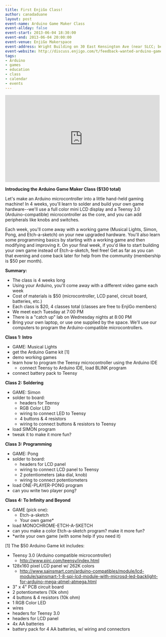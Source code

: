 ```yaml
---
title: First EnjiGo Class!
author: canadaduane
layout: post
event-name: Arduino Game Maker Class
event-allday: false
event-start: 2013-06-04 18:30:00
event-end: 2013-06-04 20:00:00
event-venue: EnjiGo Makerspace
event-address: Wright Building on 30 East Kensington Ave (near SLCC; between State and Main, at 15th South in SLC)
event-website: http://discuss.enjigo.com/t/feedback-wanted-arduino-game-maker-class/18
tags:
- Arduino
- games
- education
- class
- calendar
- events
---
```


<object width="500" height="281"><param name="movie" value="http://www.youtube.com/v/mCfiDnE51Q8?hl=en_US&amp;version=3&amp;rel=0"></param><param name="allowFullScreen" value="true"></param><param name="allowscriptaccess" value="always"></param><embed src="http://www.youtube.com/v/mCfiDnE51Q8?hl=en_US&amp;version=3&amp;rel=0" type="application/x-shockwave-flash" width="500" height="281" allowscriptaccess="always" allowfullscreen="true"></embed></object>

**Introducing the Arduino Game Maker Class ($130 total)**

Let's make an Arduino microcontroller into a little hand-held gaming machine! In 4 weeks, you'll learn to solder and build your own game hardware--we'll use a full color mini LCD display and a Teensy 3.0 (Arduino-compatible) microcontroller as the core, and you can add peripherals like knobs and switches.

Each week, you'll come away with a working game (Musical Lights, Simon, Pong, and Etch-a-sketch) on your new upgraded hardware. You'll also learn some programming basics by starting with a working game and then modifying and improving it. On your final week, if you'd like to start building your own game instead of Etch-a-sketch, feel free! Get as far as you can that evening and come back later for help from the community (membership is $50 per month).

**Summary:**

- The class is 4 weeks long
- Using your Arduino, you'll come away with a different video game each week
- Cost of materials is $50 (microcontroller, LCD panel, circuit board, batteries, etc.)
- Each class is $20, 4 classes total (classes are free to EnjiGo members)
- We meet each Tuesday at 7:00 PM
- There is a "catch up" lab on Wednesday nights at 8:00 PM
- Bring your own laptop, or use one supplied by the space. We'll use our computers to program the Arduino-compatible microcontrollers.

**Class 1: Intro**

- GAME: Musical Lights
- get the Arduino Game kit [1]
- demo working games
- learn how to program the Teensy microcontroller using the Arduino IDE
  - connect Teensy to Arduino IDE, load BLINK program
- connect battery pack to Teensy

**Class 2: Soldering**

- GAME: Simon
- solder to board:
  - headers for Teensy
  - RGB Color LED
  - wiring to connect LED to Teensy
  - 4 buttons & 4 resistors
  - wiring to connect buttons & resistors to Teensy
- load SIMON program
- tweak it to make it more fun?

**Class 3: Programming**

- GAME: Pong
- solder to board:
  - headers for LCD panel
  - wiring to connect LCD panel to Teensy
  - 2 potentiometers (aka dial, knob)
  - wiring to connect potentiometers
- load ONE-PLAYER-PONG program
- can you write two player pong?

**Class 4: To Infinity and Beyond**

- GAME (pick one):
  - Etch-a-sketch
  - Your own game*
- load MONOCHROME-ETCH-A-SKETCH
- can you make a color Etch-a-sketch program? make it more fun?
- *write your own game (with some help if you need it)


[1] The $50 Arduino Game kit includes:

- Teensy 3.0 (Arduino compatible microcontroller)
  - http://www.pjrc.com/teensy/index.html
- 128x160 pixel LCD panel w/ 262K colors
  - http://www.sainsmart.com/arduino-compatibles/module/lcd-module/sainsmart-1-8-spi-lcd-module-with-microsd-led-backlight-for-arduino-mega-atmel-atmega.html
- 3" x 4" PCB circuit board
- 2 potentiometers (10k ohm)
- 4 buttons & 4 resistors (10k ohm)
- 1 RGB Color LED
- wires
- headers for Teensy 3.0
- headers for LCD panel
- 4x AA batteries
- battery pack for 4 AA batteries, w/ wiring and connectors


